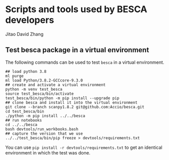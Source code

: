 Scripts and tools used by BESCA developers
===
Jitao David Zhang

## Test besca package in a virtual environment

The following commands can be used to test `besca` in a virtual environment.

```
## load python 3.8
ml purge
ml load Python/3.8.2-GCCcore-9.3.0
## create and activate a virtual environment
python -m venv test_besca
source test_besca/bin/activate
test_besca/bin/python -m pip install --upgrade pip
## clone besca and install it into the virtual environment
git clone --branch scanpy1.8.2 git@github.com:Accio/besca.git
cd test_besca/bin
./python -m pip install ../../besca
## run notebooks
cd ../../besca
bash devtools/run_workbooks.bash
## capture the version that we use
../../test_besca/bin/pip freeze > devtools/requirements.txt
```

You can use `pip install -r devtools/requirements.txt` to get an identical environment in which the test was done.
